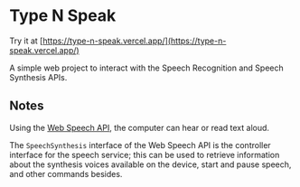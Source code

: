 # Type N Speak

Try it at [https://type-n-speak.vercel.app/](https://type-n-speak.vercel.app/)


A simple web project to interact with the Speech Recognition and Speech Synthesis APIs.

## Notes

Using the [Web Speech API](https://developer.mozilla.org/en-US/docs/Web/API/Web_Speech_API), the computer can hear or read text aloud.

The `SpeechSynthesis` interface of the Web Speech API is the controller interface for the speech service; this can be used to retrieve information about the synthesis voices available on the device, start and pause speech, and other commands besides.

